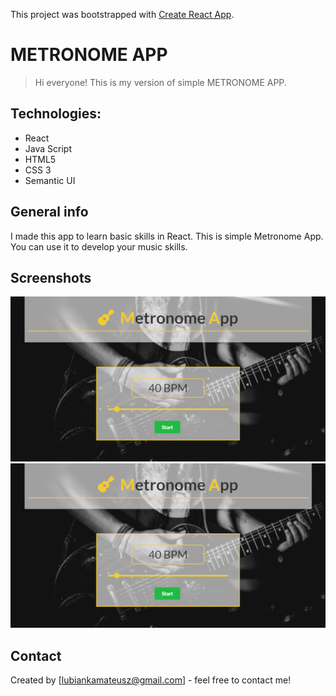 This project was bootstrapped with [Create React App](https://github.com/facebook/create-react-app).

# METRONOME APP
> Hi everyone! This is my version of simple METRONOME APP. 

## Technologies:
* React
* Java Script
* HTML5
* CSS 3
* Semantic UI

## General info
I made this app to learn basic skills in React. 
This is simple Metronome App. You can use it to develop your music skills. 

## Screenshots
![screenshot - for laptop](./images/desktop.jpg)
![screenshot - for mobile](./images/desktop.jpg)

## Contact
Created by [lubiankamateusz@gmail.com] - feel free to contact me!